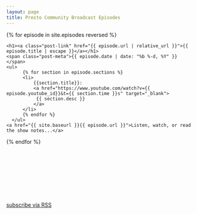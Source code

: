 ```yaml
---
layout: page
title: Presto Community Broadcast Episodes
---
```


<link rel="stylesheet" href="{{ '/assets/episode/main.css' | relative_url }}">
<div class="home">
  <div>
  </div>
  {% for episode in site.episodes reversed %}
  <div class="post-entry">

    <h1><a class="post-link" href="{{ episode.url | relative_url }}">{{ episode.title | escape }}</a></h1>
    <span class="post-meta">{{ episode.date | date: "%b %-d, %Y" }}
    </span>
    <ul>
          {% for section in episode.sections %}
          <li>
              {{section.title}}:
              <a href="https://www.youtube.com/watch?v={{ episode.youtube_id}}&t={{ section.time }}s" target="_blank">
               {{ section.desc }}
              </a>
          </li>
          {% endfor %}
      </ul>
    <a href="{{ site.baseurl }}{{ episode.url }}">Listen, watch, or read the show notes...</a>

  </div>
  {% endfor %}

  <p class="rss-subscribe">
    <a href="{{ '/broadcast/feed.xml' | relative_url }}">subscribe via RSS</a>
    <svg class="svg-icon"><use xlink:href="{{ '/assets/blog/social-icons.svg#rss' | relative_url }}"></use></svg>
  </p>
</div>
